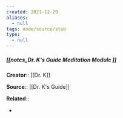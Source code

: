 ```yaml
---
created: 2021-12-29 
aliases:
  - null
tags: node/source/stub
type:
  - null 
---
```


##### [[notes_Dr. K's Guide Meditation Module ]]
**Creator**:: [[Dr. K]]
 
**Source**:: [[Dr. K's Guide]]

**Related**:: 

- 